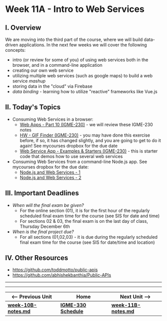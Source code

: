 # Week 11A - Intro to Web Services

## I. Overview
We are moving into the third part of the course, where we will build data-driven applications. In the next few weeks we will cover the following concepts:
- intro (or review for some of you) of using web services both in the browser, and in a command-line application
- creating our own web service
- utilizing multiple web services (such as google maps) to build a web service *mashup*
- storing data in the "cloud" via Firebase
- *data binding* - learning how to utilize "reactive" frameworks like Vue.js

## II. Today's Topics
- Consuming Web Services in a browser:
  - [Web Apps - Part 10 (IGME-230)](https://github.com/tonethar/IGME-230-Master/blob/master/notes/web-apps-10.md) - we will review these IGME-230 notes
  - [HW - GIF Finder (IGME-230)](https://github.com/tonethar/IGME-230-Master/blob/master/notes/HW-gif-finder.md) - you may have done this exercise before, if so, it has changed slightly, and you are going to get to do it again! See mycourses dropbox for the due date
  - [Web Service App - Examples & Starters (IGME-230)](https://github.com/tonethar/IGME-230-Master/blob/master/notes/web-service-app-starters.md) - this is starter code that demos how to use several web services
- Consuming Web Services from a command-line Node.js app. See mycourses dropbox for the due date:
  - [Node.js and Web Services - 1](https://github.com/tonethar/IGME-330-Master/blob/master/notes/node-and-web-services-1.md)
  - [Node.js and Web Services - 2](https://github.com/tonethar/IGME-330-Master/blob/master/notes/node-and-web-services-2.md)

## III. Important Deadlines

- *When will the final exam be given?*
  - For the online section (01), it is for the first hour of the regularly scheduled final exam time for the course (see SIS for date and time)
  - For sections 02 & 03, the final exam is on the last day of class, Thursday December 6th
- *When is the final project due?*
  - For all sections (01,02,03) - it is due during the regularly scheduled final exam time for the course (see SIS for date/time and location)
  
## IV. Other Resources
- https://github.com/toddmotto/public-apis
- https://github.com/abhishekbanthia/Public-APIs
  

<hr><hr>

| <-- Previous Unit | Home | Next Unit -->
| --- | --- | --- 
| [**week-10B-notes.md**](week-10B-notes.md)     |  [**IGME-330 Schedule**](../schedule.md) | [**week-11B-notes.md**](week-11B-notes.md)
